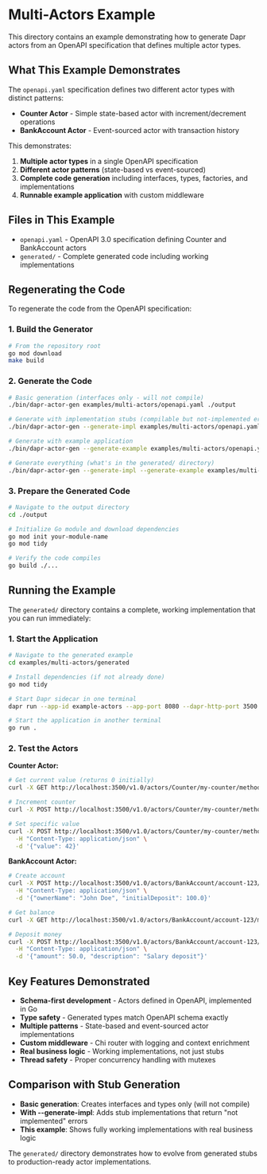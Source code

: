 # Multi-Actors Example

This directory contains an example demonstrating how to generate Dapr actors from an OpenAPI specification that defines multiple actor types.

## What This Example Demonstrates

The `openapi.yaml` specification defines two different actor types with distinct patterns:

- **Counter Actor** - Simple state-based actor with increment/decrement operations
- **BankAccount Actor** - Event-sourced actor with transaction history

This demonstrates:
1. **Multiple actor types** in a single OpenAPI specification
2. **Different actor patterns** (state-based vs event-sourced)
3. **Complete code generation** including interfaces, types, factories, and implementations
4. **Runnable example application** with custom middleware

## Files in This Example

- `openapi.yaml` - OpenAPI 3.0 specification defining Counter and BankAccount actors
- `generated/` - Complete generated code including working implementations

## Regenerating the Code

To regenerate the code from the OpenAPI specification:

### 1. Build the Generator

```bash
# From the repository root
go mod download
make build
```

### 2. Generate the Code

```bash
# Basic generation (interfaces only - will not compile)
./bin/dapr-actor-gen examples/multi-actors/openapi.yaml ./output

# Generate with implementation stubs (compilable but not-implemented errors)
./bin/dapr-actor-gen --generate-impl examples/multi-actors/openapi.yaml ./output

# Generate with example application
./bin/dapr-actor-gen --generate-example examples/multi-actors/openapi.yaml ./output

# Generate everything (what's in the generated/ directory)
./bin/dapr-actor-gen --generate-impl --generate-example examples/multi-actors/openapi.yaml ./output
```

### 3. Prepare the Generated Code

```bash
# Navigate to the output directory
cd ./output

# Initialize Go module and download dependencies
go mod init your-module-name
go mod tidy

# Verify the code compiles
go build ./...
```

## Running the Example

The `generated/` directory contains a complete, working implementation that you can run immediately:

### 1. Start the Application

```bash
# Navigate to the generated example
cd examples/multi-actors/generated

# Install dependencies (if not already done)
go mod tidy

# Start Dapr sidecar in one terminal
dapr run --app-id example-actors --app-port 8080 --dapr-http-port 3500

# Start the application in another terminal
go run .
```

### 2. Test the Actors

**Counter Actor:**
```bash
# Get current value (returns 0 initially)
curl -X GET http://localhost:3500/v1.0/actors/Counter/my-counter/method/Get

# Increment counter
curl -X POST http://localhost:3500/v1.0/actors/Counter/my-counter/method/Increment

# Set specific value
curl -X POST http://localhost:3500/v1.0/actors/Counter/my-counter/method/Set \
  -H "Content-Type: application/json" \
  -d '{"value": 42}'
```

**BankAccount Actor:**
```bash
# Create account
curl -X POST http://localhost:3500/v1.0/actors/BankAccount/account-123/method/CreateAccount \
  -H "Content-Type: application/json" \
  -d '{"ownerName": "John Doe", "initialDeposit": 100.0}'

# Get balance
curl -X GET http://localhost:3500/v1.0/actors/BankAccount/account-123/method/GetBalance

# Deposit money
curl -X POST http://localhost:3500/v1.0/actors/BankAccount/account-123/method/Deposit \
  -H "Content-Type: application/json" \
  -d '{"amount": 50.0, "description": "Salary deposit"}'
```

## Key Features Demonstrated

- **Schema-first development** - Actors defined in OpenAPI, implemented in Go
- **Type safety** - Generated types match OpenAPI schema exactly
- **Multiple patterns** - State-based and event-sourced actor implementations
- **Custom middleware** - Chi router with logging and context enrichment
- **Real business logic** - Working implementations, not just stubs
- **Thread safety** - Proper concurrency handling with mutexes

## Comparison with Stub Generation

- **Basic generation**: Creates interfaces and types only (will not compile)
- **With --generate-impl**: Adds stub implementations that return "not implemented" errors
- **This example**: Shows fully working implementations with real business logic

The `generated/` directory demonstrates how to evolve from generated stubs to production-ready actor implementations.